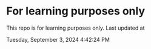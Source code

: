 # For learning purposes only
This repo is for learning purposes only.
Last updated at

Tuesday, September 3, 2024 4:42:24 PM

